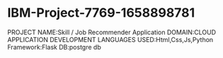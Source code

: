 # IBM-Project-7769-1658898781
PROJECT NAME:Skill / Job Recommender Application
DOMAIN:CLOUD APPLICATION DEVELOPMENT
LANGUAGES USED:Html,Css,Js,Python
Framework:Flask
DB:postgre db
 
